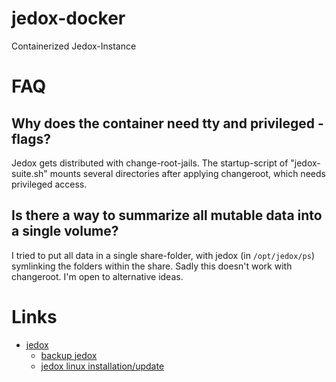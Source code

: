 # jedox-docker
Containerized Jedox-Instance

# FAQ

## Why does the container need tty and privileged - flags?

Jedox gets distributed with change-root-jails. The startup-script of "jedox-suite.sh" mounts several directories after applying changeroot, which needs privileged access.

## Is there a way to summarize all mutable data into a single volume?

I tried to put all data in a single share-folder, with jedox (in `/opt/jedox/ps`) symlinking the folders within the share. Sadly this doesn't work with changeroot. I'm open to alternative ideas.

# Links

* [jedox](https://www.jedox.com/en/)
  * [backup jedox](https://knowledgebase.jedox.com/knowledgebase/backup-jedox-data-batch-files/)
  * [jedox linux installation/update](https://knowledgebase.jedox.com/knowledgebase/jedox-installation-linux-update/)
